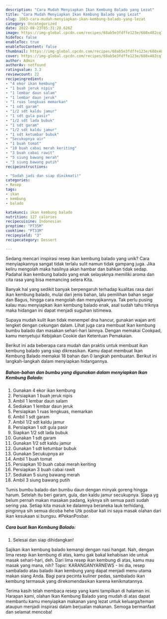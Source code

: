 ```yaml
---
description: "Cara Mudah Menyiapkan Ikan Kembung Balado yang Lezat"
title: "Cara Mudah Menyiapkan Ikan Kembung Balado yang Lezat"
slug: 1663-cara-mudah-menyiapkan-ikan-kembung-balado-yang-lezat
category: Uncategorized
date: 2022-08-23T05:31:28.626Z
image: https://img-global.cpcdn.com/recipes/68ab5e3fdffe123e/680x482cq70/ikan-kembung-balado-foto-resep-utama.jpg
hideToc: false
enableToc: true
enableTocContent: false
thumbnail: https://img-global.cpcdn.com/recipes/68ab5e3fdffe123e/680x482cq70/ikan-kembung-balado-foto-resep-utama.jpg
cover: https://img-global.cpcdn.com/recipes/68ab5e3fdffe123e/680x482cq70/ikan-kembung-balado-foto-resep-utama.jpg
author: Admin
authorAv: notfound
ratingvalue: 3.3
reviewcount: 22
recipeingredient:
- "4 ekor ikan kembung"
- "1 buah jeruk nipis"
- "1 lembar daun salam"
- "1 lembar daun jeruk"
- "1 ruas lengkuas memarkan"
- "1 sdt garam"
- "1/2 sdt kaldu jamur"
- "1 sdt gula pasir"
- "1/2 sdt lada bubuk"
- "1 sdt garam"
- "1/2 sdt kaldu jamur"
- "1 sdt ketumbar bubuk"
- "Secukupnya air"
- "1 buah tomat"
- "10 buah cabai merah keriting"
- "3 buah cabai rawit"
- "5 siung bawang merah"
- "3 siung bawang putih"
recipeinstructions:

- "Sudah jadi dan siap dinikmati!"
categories:
- Resep
tags:
- ikan
- kembung
- balado

katakunci: ikan kembung balado 
nutrition: 127 calories
recipecuisine: Indonesian
preptime: "PT35M"
cooktime: "PT33M"
recipeyield: "3"
recipecategory: Dessert

---
```





Sedang mencari inspirasi resep ikan kembung balado yang unik? Cara menyiapkannya sangat tidak terlalu sulit namun tidak gampang juga. Jika keliru mengolah maka hasilnya akan hambar dan bahkan tidak sedap. Padahal ikan kembung balado yang enak selayaknya memiliki aroma dan cita rasa yang bisa memancing selera Kita.





Banyak hal yang sedikit banyak berpengaruh terhadap kualitas rasa dari ikan kembung balado, mulai dari jenis bahan, lalu pemilihan bahan segar dan Bagus, hingga cara mengolah dan menyajikannya. Tak perlu pusing kalau mau menyiapkan ikan kembung balado enak,      asal sudah tahu triknya maka hidangan ini dapat menjadi suguhan istimewa.














Supaya mudah kulit ikan tidak menempel dna hancur, gunakan wajan anti lengket dengan cekungan dalam. Lihat juga cara membuat Ikan kembung bumbu balado dan masakan sehari-hari lainnya. Dengan memakai Cookpad, kamu menyetujui Kebijakan Cookie dan Ketentuan Pemakaian.






Berikut ini ada beberapa cara mudah dan praktis untuk membuat ikan kembung balado yang siap dikreasikan. Kamu dapat membuat Ikan Kembung Balado memakai 18 bahan dan 0 langkah pembuatan. Berikut ini langkah-langkah dalam menyiapkan hidangannya.

<!--inarticleads1-->

##### Bahan-bahan dan bumbu yang digunakan dalam menyiapkan Ikan Kembung Balado:

1. Gunakan 4 ekor ikan kembung
1. Persiapkan 1 buah jeruk nipis
1. Ambil 1 lembar daun salam
1. Sediakan 1 lembar daun jeruk
1. Persiapkan 1 ruas lengkuas, memarkan
1. Ambil 1 sdt garam
1. Ambil 1/2 sdt kaldu jamur
1. Persiapkan 1 sdt gula pasir
1. Siapkan 1/2 sdt lada bubuk
1. Gunakan 1 sdt garam
1. Gunakan 1/2 sdt kaldu jamur
1. Gunakan 1 sdt ketumbar bubuk
1. Gunakan Secukupnya air
1. Ambil 1 buah tomat
1. Persiapkan 10 buah cabai merah keriting
1. Persiapkan 3 buah cabai rawit
1. Sediakan 5 siung bawang merah
1. Ambil 3 siung bawang putih


Tumis bumbu balado dan bumbu daun dengan minyak goreng hingga harum. Setelah itu beri garam, gula, dan kaldu jamur secukupnya. Siapa yg belum pernah makan masakan padang, kyknya sih semua pasti sudah sering yaa. Setiap kita masuk ke dalamnya beraneka lauk terhidang, pinginnya sih semua dicoba hehe Utk posbar kali ini saya masak olahan dari ikan kesukaan si bungsu. #PekanPosbar. 

<!--inarticleads2-->

##### Cara buat Ikan Kembung Balado:


1. Selesai dan siap dihidangkan!

Sajikan ikan kembung balado kemangi dengan nasi hangat. Nah, dengan lima resep ikan kembung di atas, kamu gak bakal kehabisan ide untuk masak sehari-hari, deh. Dari lima resep ikan kembung di atas, kamu mau masak yang mana, nih? Topic: KARANGANYARNEWS - Ini dia, resep sambalado atau balado ikan kembung yang dapat menjadi menu utama makan siang Anda. Bagi para pecinta kuliner pedas, sambalado ikan kembung termasuk yang direkomendasikan karena kenikmatannya. 

Terima kasih telah membaca resep yang kami tampilkan di halaman ini. Harapan kami, olahan Ikan Kembung Balado yang mudah di atas dapat membantu kamu menyiapkan makanan yang lezat untuk keluarga/teman ataupun menjadi inspirasi dalam berjualan makanan. Semoga bermanfaat dan selamat mencoba!
